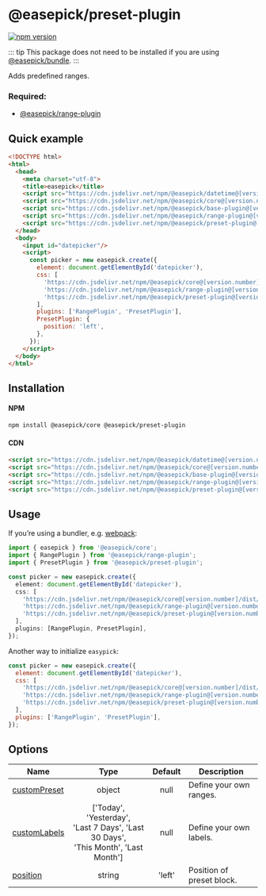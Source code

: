 # @easepick/preset-plugin

[![npm version](https://badge.fury.io/js/@easepick%2Fpreset-plugin.svg)](https://www.npmjs.com/package/@easepick/preset-plugin)

::: tip
This package does not need to be installed if you are using [@easepick/bundle](/packages/bundle).
:::

Adds predefined ranges.  

### Required:
* [@easepick/range-plugin](/packages/range-plugin)

## Quick example

```html
<!DOCTYPE html>
<html>
  <head>
    <meta charset="utf-8">
    <title>easepick</title>
    <script src="https://cdn.jsdelivr.net/npm/@easepick/datetime@[version.number]/dist/index.umd.min.js"></script>
    <script src="https://cdn.jsdelivr.net/npm/@easepick/core@[version.number]/dist/index.umd.min.js"></script>
    <script src="https://cdn.jsdelivr.net/npm/@easepick/base-plugin@[version.number]/dist/index.umd.min.js"></script>
    <script src="https://cdn.jsdelivr.net/npm/@easepick/range-plugin@[version.number]/dist/index.umd.min.js"></script>
    <script src="https://cdn.jsdelivr.net/npm/@easepick/preset-plugin@[version.number]/dist/index.umd.min.js"></script>
  </head>
  <body>
    <input id="datepicker"/>
    <script>
      const picker = new easepick.create({
        element: document.getElementById('datepicker'),
        css: [
          'https://cdn.jsdelivr.net/npm/@easepick/core@[version.number]/dist/index.css',
          'https://cdn.jsdelivr.net/npm/@easepick/range-plugin@[version.number]/dist/index.css',
          'https://cdn.jsdelivr.net/npm/@easepick/preset-plugin@[version.number]/dist/index.css',
        ],
        plugins: ['RangePlugin', 'PresetPlugin'],
        PresetPlugin: {
          position: 'left',
        },
      });
    </script>
  </body>
</html>
```

## Installation

#### NPM

```bash
npm install @easepick/core @easepick/preset-plugin
```

#### CDN

```html
<script src="https://cdn.jsdelivr.net/npm/@easepick/datetime@[version.number]/dist/index.umd.min.js"></script>
<script src="https://cdn.jsdelivr.net/npm/@easepick/core@[version.number]/dist/index.umd.min.js"></script>
<script src="https://cdn.jsdelivr.net/npm/@easepick/base-plugin@[version.number]/dist/index.umd.min.js"></script>
<script src="https://cdn.jsdelivr.net/npm/@easepick/range-plugin@[version.number]/dist/index.umd.min.js"></script>
<script src="https://cdn.jsdelivr.net/npm/@easepick/preset-plugin@[version.number]/dist/index.umd.min.js"></script>
```

## Usage

If you’re using a bundler, e.g. [webpack](https://webpack.js.org/):

```ts
import { easepick } from '@easepick/core';
import { RangePlugin } from '@easepick/range-plugin';
import { PresetPlugin } from '@easepick/preset-plugin';

const picker = new easepick.create({
  element: document.getElementById('datepicker'),
  css: [
    'https://cdn.jsdelivr.net/npm/@easepick/core@[version.number]/dist/index.css',
    'https://cdn.jsdelivr.net/npm/@easepick/range-plugin@[version.number]/dist/index.css',
    'https://cdn.jsdelivr.net/npm/@easepick/preset-plugin@[version.number]/dist/index.css',
  ],
  plugins: [RangePlugin, PresetPlugin],
});
```

Another way to initialize `easypick`:

```js
const picker = new easepick.create({
  element: document.getElementById('datepicker'),
  css: [
    'https://cdn.jsdelivr.net/npm/@easepick/core@[version.number]/dist/index.css',
    'https://cdn.jsdelivr.net/npm/@easepick/range-plugin@[version.number]/dist/index.css',
    'https://cdn.jsdelivr.net/npm/@easepick/preset-plugin@[version.number]/dist/index.css',
  ],
  plugins: ['RangePlugin', 'PresetPlugin'],
});
```

## Options

| Name | Type | Default | Description
| --- | :---: | :---: | ---
| [customPreset](#option-customPreset) | object | null | Define your own ranges.
| [customLabels](#option-customLabels) | ['Today', 'Yesterday',<br/> 'Last 7 Days', 'Last 30 Days',<br/> 'This Month', 'Last Month'] | null | Define your own labels.
| [position](#option-position) | string | 'left' | Position of preset block.

<ClientOnly>
  <autoversion/>
</ClientOnly>
